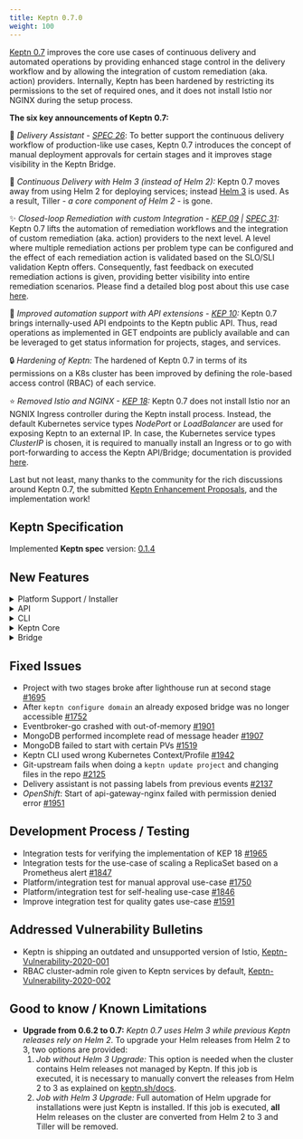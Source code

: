 ```yaml
---
title: Keptn 0.7.0
weight: 100
---
```


[Keptn 0.7](https://medium.com/keptn/advanced-production-support-with-keptn-0-7-d24f9cac8805) improves the core use cases of continuous delivery and automated operations by providing enhanced stage control in the delivery workflow and by allowing the integration of custom remediation (aka. action) providers. Internally, Keptn has been hardened by restricting its permissions to the set of required ones, and it does not install Istio nor NGINX during the setup process. 

**The six key announcements of Keptn 0.7:**

:rocket: *Delivery Assistant - [SPEC 26](https://github.com/keptn/spec/pull/26)*: To better support the continuous delivery workflow of production-like use cases, Keptn 0.7 introduces the concept of manual deployment approvals for certain stages and it improves stage visibility in the Keptn Bridge.

:star2: *Continuous Delivery with Helm 3 (instead of Helm 2):* Keptn 0.7 moves away from using Helm 2 for deploying services; instead [Helm 3](https://helm.sh/blog/helm-3-released/) is used. As a result, Tiller - *a core component of Helm 2* - is gone. 

:sparkles: *Closed-loop Remediation with custom Integration  - [KEP 09](https://github.com/keptn/enhancement-proposals/pull/9) | [SPEC 31](https://github.com/keptn/spec/pull/31):* Keptn 0.7 lifts the automation of remediation workflows and the integration of custom remediation (aka. action) providers to the next level. A level where multiple remediation actions per problem type can be configured and the effect of each remediation action is validated based on the SLO/SLI validation Keptn offers. Consequently, fast feedback on executed remediation actions is given, providing better visibility into entire remediation scenarios. Please find a detailed blog post about this use case [here](https://medium.com/keptn/closed-loop-remediation-with-custom-integrations-43bde377b796).

:tada: *Improved automation support with API extensions - [KEP 10](https://github.com/keptn/enhancement-proposals/pull/10):* Keptn 0.7 brings internally-used API endpoints to the Keptn public API. Thus, read operations as implemented in GET endpoints are publicly available and can be leveraged to get status information for projects, stages, and services.

:lock: *Hardening of Keptn:* The hardened of Keptn 0.7 in terms of its permissions on a K8s cluster has been improved by defining the role-based access control (RBAC) of each service.  

:star: *Removed Istio and NGINX - [KEP 18](https://github.com/keptn/enhancement-proposals/pull/18):* Keptn 0.7 does not install Istio nor an NGNIX Ingress controller during the Keptn install process. Instead, the default Kubernetes service types *NodePort* or *LoadBalancer* are used for exposing Keptn to an external IP. In case, the Kubernetes service types *ClusterIP* is chosen, it is required to manually install an Ingress or to go with port-forwarding to access the Keptn API/Bridge; documentation is provided [here](https://keptn.sh/docs/0.7.x/operate/install/).

Last but not least, many thanks to the community for the rich discussions around Keptn 0.7, the submitted [Keptn Enhancement Proposals](https://github.com/keptn/enhancement-proposals), and the implementation work!

## Keptn Specification

Implemented **Keptn spec** version: [0.1.4](https://github.com/keptn/spec/tree/0.1.4)

## New Features

<details><summary>Platform Support / Installer</summary>
<p>

- Kubernetes 1.14 - 1.18 support [#1777](https://github.com/keptn/keptn/issues/1777)
- Keptn on K3s support [#1896](https://github.com/keptn/keptn/issues/1896)
- *Hardening:* Use K8s service account with a restricted set of permissions instead of cluster-admin [#1862](https://github.com/keptn/keptn/issues/1862)
- *Hardening:* Added Kubernetes recommended labels to the Keptn installation [#1996](https://github.com/keptn/keptn/issues/1996)
- *Installer*: Removed Istio and NGNIX from installer [#1960](https://github.com/keptn/keptn/issues/1960)
- *OpenShift:* `keptn uninstall` command mistakenly recommended to delete several OpenShift namespaces [#1781](https://github.com/keptn/keptn/issues/1781)

</p>
</details>

<details><summary>API</summary>
<p>

- Expose `/event` endpoint from mongodb-datastore to the public Keptn API [#1791](https://github.com/keptn/keptn/issues/1791)
- Change Keptn API and Keptn Bridge path on ingress from subdomain to suffix [#1994](https://github.com/keptn/keptn/issues/1994)
- Retrieve metadata of Keptn installation [#1843](https://github.com/keptn/keptn/issues/1843)
- *Keptn Configure Bridge:* Do not expose the service, nor apply Istio/NGINX manifests [#1962](https://github.com/keptn/keptn/issues/1962) 

</p>
</details>


<details><summary>CLI</summary>
<p>

- Polished the user output and checked links [#2042](https://github.com/keptn/keptn/issues/2042)
- Removed `--scheme=http` when using Keptn CLI with HTTP instead of HTTPs [#1948](https://github.com/keptn/keptn/issues/1948)
- `keptn onboard service` is aborted when continuous.delivery is not installed [#2047](https://github.com/keptn/keptn/issues/2047)
- `keptn install` removed anything related to Istio and NGINX [#1961](https://github.com/keptn/keptn/issues/1961)
- `keptn install` only differentiates between Kubernetes and Openshift in the `--platform` flag [#1967](https://github.com/keptn/keptn/issues/1967)
- Keptn generate support-archive should have a separate check for ingress options [#1941](https://github.com/keptn/keptn/issues/1941)
- Show warning when creating a project without Git upstream [#1840](https://github.com/keptn/keptn/issues/1840)
- Allow specifying an upstream Git for existing projects [#1517](https://github.com/keptn/keptn/issues/1517)
- Allow user to send an approval event to the provided stage and to approve a deployment using the CLI [#1749](https://github.com/keptn/keptn/issues/1749)
- Removed fixed host header `api.keptn` in CLI commands [#1797](https://github.com/keptn/keptn/issues/1797)
- Implemented delivery assistant for approving a deployment [#1835](https://github.com/keptn/keptn/issues/1835)
- Implemented get projects, services, stages, and metadata [#1624](https://github.com/keptn/keptn/issues/1624)
- Enforce username and password when configuring Keptn Bridge [#1893](https://github.com/keptn/keptn/issues/1893)
- Improved the output of Keptn CLI for troubleshooting [#1928](https://github.com/keptn/keptn/issues/1928)
- Aligned version check in CLI according to implementation in Bridge [#1930](https://github.com/keptn/keptn/issues/1930)

</p>
</details>

<details><summary>Keptn Core</summary>
<p>

- *configuration-service:*
  * Manage open remediation workflows in the materialized view [#1848](https://github.com/keptn/keptn/issues/1848)
  * Allow retrieving all open approval events for a specific project, stage, and service [#1757](https://github.com/keptn/keptn/issues/1757)

- *gatekeeper-service:*
  * React on an approval.finished event to send configuration.changed event for the current stage [#1737](https://github.com/keptn/keptn/issues/1737)
  * Read approval_strategy and send event based on configured strategy and evaluation result [#1658](https://github.com/keptn/keptn/issues/1658)

- *helm-service:*
  * Introduce a new ConfigMap for INGRESS_HOSTNAME_SUFFIX [#1963](https://github.com/keptn/keptn/issues/1963)
  * Gateway in generated VirtualServices is configurable via environment variable [#1986](https://github.com/keptn/keptn/issues/1986)

- *jmeter-service:*
  * Properly handle errors from configuration-service [#1480](https://github.com/keptn/keptn/issues/1480)

- *mongodb-service:*
  * Manage open approval events in a collection [#1756](https://github.com/keptn/keptn/issues/1756)
  * Moved MongoDB credentials into a Kubernetes secret [#1528](https://github.com/keptn/keptn/issues/1528) 
  * Increased MongoDB datastore volume size [#1900](https://github.com/keptn/keptn/issues/1900)

- *remediation-service:*
  * Extracted featuretoggle action from remediation-service into *unleash-service* [#1816](https://github.com/keptn/keptn/issues/1816)
  * Moved functionality of scaler to *helm-service* [#1817](https://github.com/keptn/keptn/issues/1817)
  * Moved posting Dynatrace problem comments to *dynatrace-service* [#1818](https://github.com/keptn/keptn/issues/1818)
  * React on problem.open and process pre-defined workflow: trigger action, wait, evaluate, continue remediation or send a remediation.finished [#1849](https://github.com/keptn/keptn/issues/1849)

</p>
</details>

<details><summary>Bridge</summary>
<p>

- Update UI look-and-feel [#1974](https://github.com/keptn/keptn/issues/1974)
- Splitted UI into *Environment* and *Services* view [#1698](https://github.com/keptn/keptn/issues/1698)
- *Environment view:* Click on stage shows stage information and currently deployed services in a panel on the right-side [#1699](https://github.com/keptn/keptn/issues/1699)
- *Environment view:* Displays that a service is *out-of-sync* in stage overview and detail info [#1700](https://github.com/keptn/keptn/issues/1700)
- *Environment view:* Introduced buttons to approve/decline a deployment of a service that is *out-of-sync* [#1701](https://github.com/keptn/keptn/issues/1701)
- *Environment view:* Shows status information in stages when stage is empty (no service deployed) [#1860](https://github.com/keptn/keptn/issues/1860)
- Changed horizontal axis of the bar chart from a timeline to fixed distances [#1668](https://github.com/keptn/keptn/issues/1668)
- Get HeatMap of evaluation-done event including a deep link into Bridge [#1677](https://github.com/keptn/keptn/issues/1677)
- Provide a "COPY JSON" button on the Bridge [#1794](https://github.com/keptn/keptn/issues/1794)
- Improved JSON payload visualization [#1420](https://github.com/keptn/keptn/issues/1420)
- Use the public API for query list of projects, stages, and services instead of connecting directly to configuration-service [#1657](https://github.com/keptn/keptn/issues/1657)
- Notify user of new available Keptn Bridge in UI [#1547](https://github.com/keptn/keptn/issues/1547)
- Filter events in the list of root events [#1342](https://github.com/keptn/keptn/issues/1342)
- Unit tests for Bridge [#1486](https://github.com/keptn/keptn/issues/1486)
- Fixed issue of evaluations without SLO that resulted in a broken HeatMap [#2081](https://github.com/keptn/keptn/issues/2081)

</p>
</details>

## Fixed Issues

- Project with two stages broke after lighthouse run at second stage [#1695](https://github.com/keptn/keptn/issues/1695)
- After `keptn configure domain` an already exposed bridge was no longer accessible [#1752](https://github.com/keptn/keptn/issues/1752)
- Eventbroker-go crashed with out-of-memory [#1901](https://github.com/keptn/keptn/issues/1901)
- MongoDB performed incomplete read of message header [#1907](https://github.com/keptn/keptn/issues/1907)
- MongoDB failed to start with certain PVs [#1519](https://github.com/keptn/keptn/issues/1519)
- Keptn CLI used wrong Kubernetes Context/Profile [#1942](https://github.com/keptn/keptn/issues/1942)
- Git-upstream fails when doing a `keptn update project` and changing files in the repo [#2125](https://github.com/keptn/keptn/issues/2125)
- Delivery assistant is not passing labels from previous events [#2137](https://github.com/keptn/keptn/issues/2137)
- *OpenShift*: Start of api-gateway-nginx failed with permission denied error [#1951](https://github.com/keptn/keptn/issues/1951)

## Development Process / Testing

- Integration tests for verifying the implementation of KEP 18 [#1965](https://github.com/keptn/keptn/issues/1965)
- Integration tests for the use-case of scaling a ReplicaSet based on a Prometheus alert [#1847](https://github.com/keptn/keptn/issues/1847)
- Platform/integration test for manual approval use-case [#1750](https://github.com/keptn/keptn/issues/1750)
- Platform/integration test for self-healing use-case [#1846](https://github.com/keptn/keptn/issues/1846)
- Improve integration test for quality gates use-case [#1591](https://github.com/keptn/keptn/issues/1591)

## Addressed Vulnerability Bulletins

- Keptn is shipping an outdated and unsupported version of Istio, [Keptn-Vulnerability-2020-001](https://keptn.sh/docs/news/vulnerability_bulletins/keptn-sec-2020-001/)
- RBAC cluster-admin role given to Keptn services by default, [Keptn-Vulnerability-2020-002](https://keptn.sh/docs/news/vulnerability_bulletins/keptn-sec-2020-002/)

## Good to know / Known Limitations

* **Upgrade from 0.6.2 to 0.7:** *Keptn 0.7 uses Helm 3 while previous Keptn releases rely on Helm 2*. To upgrade  your Helm releases from Helm 2 to 3, two options are provided: 
  1. *Job without Helm 3 Upgrade:* This option is needed when the cluster contains Helm releases not managed by Keptn. If this job is executed, it is necessary to manually convert the releases from Helm 2 to 3 as explained on [keptn.sh/docs](https://keptn.sh/docs/0.7.0/operate/upgrade/#job-without-helm-3-0-upgrade).
  1. *Job with Helm 3 Upgrade:* Full automation of Helm upgrade for installations were just Keptn is installed. If this job is executed, **all** Helm releases on the cluster are converted from Helm 2 to 3 and Tiller will be removed.
